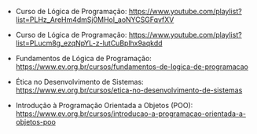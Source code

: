 
- Curso de Lógica de Programação: https://www.youtube.com/playlist?list=PLHz_AreHm4dmSj0MHol_aoNYCSGFqvfXV

- Curso de Lógica de Programação: https://www.youtube.com/playlist?list=PLucm8g_ezqNpYL-z-lutCuBplhx9aqkdd

- Fundamentos de Lógica de Programação: https://www.ev.org.br/cursos/fundamentos-de-logica-de-programacao

- Ética no Desenvolvimento de Sistemas: https://www.ev.org.br/cursos/etica-no-desenvolvimento-de-sistemas

- Introdução à Programação Orientada a Objetos (POO): https://www.ev.org.br/cursos/introducao-a-programacao-orientada-a-objetos-poo



